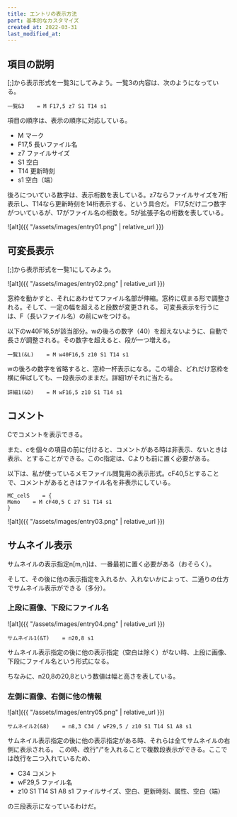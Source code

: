 ```yaml
---
title: エントリの表示方法
part: 基本的なカスタマイズ
created_at: 2022-03-31
last_modified_at: 
---
```


## 項目の説明

[;]から表示形式を一覧3にしてみよう。一覧3の内容は、次のようになっている。

```text
一覧&3    = M F17,5 z7 S1 T14 s1
```

項目の順序は、表示の順序に対応している。

- M	マーク
- F17,5	長いファイル名
- z7	ファイルサイズ
- S1	空白
- T14	更新時刻
- s1	空白（端）

後ろについている数字は、表示桁数を表している。z7ならファイルサイズを7桁表示し、T14なら更新時刻を14桁表示する、という具合だ。
F17,5だけ二つ数字がついているが、17がファイル名の桁数を。5が拡張子名の桁数を表している。

![alt]({{ "/assets/images/entry01.png" | relative_url }})

## 可変長表示

[;]から表示形式を一覧1にしてみよう。

![alt]({{ "/assets/images/entry02.png" | relative_url }})

窓枠を動かすと、それにあわせてファイル名部が伸縮。窓枠に収まる形で調整される。そして、一定の幅を超えると段数が変更される。
可変長表示を行うには、F（長いファイル名）の前にwをつける。

以下のw40F16,5が該当部分。wの後ろの数字（40）を超えないように、自動で長さが調整される。その数字を超えると、段が一つ増える。


`一覧1(&L)    = M w40F16,5 z10 S1 T14 s1`

wの後ろの数字を省略すると、窓枠一杯表示になる。この場合、どれだけ窓枠を横に伸ばしても、一段表示のままだ。詳細1がそれに当たる。

`詳細1(&D)    = M wF16,5 z10 S1 T14 s1`

## コメント

Cでコメントを表示できる。

また、cを個々の項目の前に付けると、コメントがある時は非表示、ないときは表示、とすることができる。このc指定は、Cよりも前に置く必要がある。

以下は、私が使っているメモファイル閲覧用の表示形式。cF40,5とすることで、コメントがあるときはファイル名を非表示にしている。

```text
MC_celS    = {
Memo    = M cF40,5 C z7 S1 T14 s1
}
```

![alt]({{ "/assets/images/entry03.png" | relative_url }})

## サムネイル表示

サムネイルの表示指定n[m,n]は、一番最初に置く必要がある（おそらく）。

そして、その後に他の表示指定を入れるか、入れないかによって、二通りの仕方でサムネイル表示ができる（多分）。

### 上段に画像、下段にファイル名

![alt]({{ "/assets/images/entry04.png" | relative_url }})

`サムネイル1(&T)    = n20,8 s1`

サムネイル表示指定の後に他の表示指定（空白は除く）がない時、上段に画像、下段にファイル名という形式になる。

ちなみに、n20,8の20,8という数値は幅と高さを表している。

### 左側に画像、右側に他の情報

![alt]({{ "/assets/images/entry05.png" | relative_url }})

`サムネイル2(&8)    = n8,3 C34 / wF29,5 / z10 S1 T14 S1 A8 s1`

サムネイル表示指定の後に他の表示指定がある時、それらは全てサムネイルの右側に表示される。
この時、改行"/"を入れることで複数段表示ができる。ここでは改行を二つ入れているため、

- C34	コメント
- wF29,5	ファイル名
- z10 S1 T14 S1 A8 s1	ファイルサイズ、空白、更新時刻、属性、空白（端）

の三段表示になっているわけだ。
